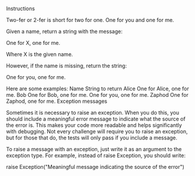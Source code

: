 Instructions

Two-fer or 2-fer is short for two for one. One for you and one for me.

Given a name, return a string with the message:

One for X, one for me.

Where X is the given name.

However, if the name is missing, return the string:

One for you, one for me.

Here are some examples:
Name 	String to return
Alice 	One for Alice, one for me.
Bob 	One for Bob, one for me.
	One for you, one for me.
Zaphod 	One for Zaphod, one for me.
Exception messages

Sometimes it is necessary to raise an exception. When you do this, you should include a meaningful error message to indicate what the source of the error is. This makes your code more readable and helps significantly with debugging. Not every challenge will require you to raise an exception, but for those that do, the tests will only pass if you include a message.

To raise a message with an exception, just write it as an argument to the exception type. For example, instead of raise Exception, you should write:

raise Exception("Meaningful message indicating the source of the error")